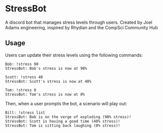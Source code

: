 # StressBot

A discord bot that manages stress levels through users. Created by Joel Adams engineering, inspired by Rhydian and the CompSci Community Hub

## Usage

Users can update their stress levels using the following commands:

```
Bob: !stress 90
StressBot: Bob's stress is now at 90%

Scott: !stress 40
StressBot: Scott's stress is now at 40%

Tom: !stress 0
StressBot: Tom's stress is now at 0%
```

Then, when a user prompts the bot, a scenario will play out:

```
Bill: !stress list
StressBot: Bob is on the verge of exploding (90% stress)!
StressBot: Scott is having a good time (40% stress)!
StressBot: Tom is sitting back laughing (0% stress)!
```
